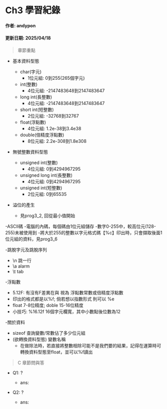 # Ch3 學習紀錄
#### 作者: andypon
#### 更新日期: 2025/04/18  

> 章節重點   

- 基本資料型態
  - char(字元)
    - 1位元組: 0到255(265個字元)
  - int(整數)
    - 4位元組: -2147483648到2147483647
  - long int(長整數)
    - 4位元組: -2147483648到2147483647
  - short int(短整數)
    - 2位元組: -32768到32767
  - float(浮點數)
    - 4位元組: 1.2e-38到3.4e38
  - double(倍精度浮點數)
    - 8位元組: 2.2e-308到1.8e308
  

- 無號整數資料型態
  - unsigned int(整數)
    - 4位元組: 0到4294967295
  - unsigned long int(長整數)
    - 4位元組: 0到4294967295
  - unsigned int(短整數)
    - 2位元組: 0到65535
   
- 溢位的產生
  - 見prog3_2, 回從最小值開始
 
-ASCII碼
  -電腦的內碼，每個碼由1位元組儲存
  -數字0-255中，較高位元(128-255)未被使用到
  -將大於255的整數以字元格式碼【%c】印出時，只會擷取後面1位元組的資料，見prog3_6

-跳脫字元及跳脫序列
  - \n 跳一行
  - \a alarm
  - \t tab

-浮點數
  - 5.12F: 有沒有F差異在與 視為 浮點數常數或倍精度浮點數
  - 印出的格式都是以%f; 倘若想以指數形式 則可以 %e
  - float 7-8位精度; doble 15-16位精度
  - 小技巧: %16.12f 16個字元欄寬，其中小數點後位數為12

-關於資料
  - sizeof 查詢變數/常數佔了多少位元組
  - (欲轉換資料型態) 變數名稱
    - 在做除法時，若直接將整數相除可能不是我們要的結果，記得在運算時可轉換資料型態至float，並可以%f讀出

> C 章節問與答
- Q1: ?
  - ans: 

- Q2: ?
  - ans: 

